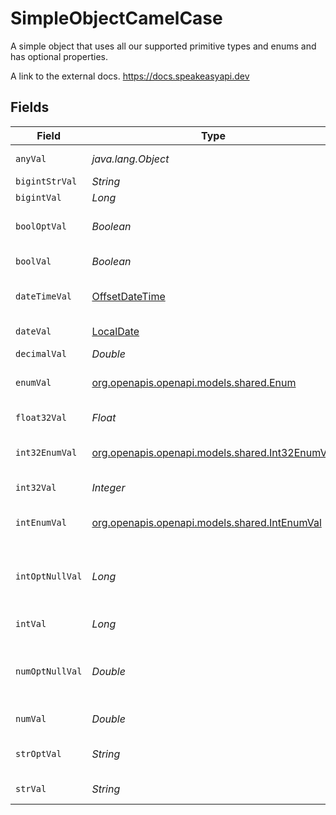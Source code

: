 # SimpleObjectCamelCase

A simple object that uses all our supported primitive types and enums and has optional properties.

A link to the external docs.
<https://docs.speakeasyapi.dev>


## Fields

| Field                                                                                     | Type                                                                                      | Required                                                                                  | Description                                                                               | Example                                                                                   |
| ----------------------------------------------------------------------------------------- | ----------------------------------------------------------------------------------------- | ----------------------------------------------------------------------------------------- | ----------------------------------------------------------------------------------------- | ----------------------------------------------------------------------------------------- |
| `anyVal`                                                                                  | *java.lang.Object*                                                                        | :heavy_check_mark:                                                                        | An any property.                                                                          | any example                                                                               |
| `bigintStrVal`                                                                            | *String*                                                                                  | :heavy_minus_sign:                                                                        | N/A                                                                                       |                                                                                           |
| `bigintVal`                                                                               | *Long*                                                                                    | :heavy_minus_sign:                                                                        | N/A                                                                                       |                                                                                           |
| `boolOptVal`                                                                              | *Boolean*                                                                                 | :heavy_minus_sign:                                                                        | An optional boolean property.                                                             | true                                                                                      |
| `boolVal`                                                                                 | *Boolean*                                                                                 | :heavy_check_mark:                                                                        | A boolean property.                                                                       | true                                                                                      |
| `dateTimeVal`                                                                             | [OffsetDateTime](https://docs.oracle.com/javase/8/docs/api/java/time/OffsetDateTime.html) | :heavy_check_mark:                                                                        | A date-time property.                                                                     | 2020-01-01T00:00:00Z                                                                      |
| `dateVal`                                                                                 | [LocalDate](https://docs.oracle.com/javase/8/docs/api/java/time/LocalDate.html)           | :heavy_check_mark:                                                                        | A date property.                                                                          | 2020-01-01                                                                                |
| `decimalVal`                                                                              | *Double*                                                                                  | :heavy_minus_sign:                                                                        | N/A                                                                                       |                                                                                           |
| `enumVal`                                                                                 | [org.openapis.openapi.models.shared.Enum](../../models/shared/Enum.md)                    | :heavy_check_mark:                                                                        | A string based enum                                                                       | one                                                                                       |
| `float32Val`                                                                              | *Float*                                                                                   | :heavy_check_mark:                                                                        | A float32 property.                                                                       | 2.2222222                                                                                 |
| `int32EnumVal`                                                                            | [org.openapis.openapi.models.shared.Int32EnumVal](../../models/shared/Int32EnumVal.md)    | :heavy_check_mark:                                                                        | An int32 enum property.                                                                   | 69                                                                                        |
| `int32Val`                                                                                | *Integer*                                                                                 | :heavy_check_mark:                                                                        | An int32 property.                                                                        | 1                                                                                         |
| `intEnumVal`                                                                              | [org.openapis.openapi.models.shared.IntEnumVal](../../models/shared/IntEnumVal.md)        | :heavy_check_mark:                                                                        | An integer enum property.                                                                 | 3                                                                                         |
| `intOptNullVal`                                                                           | *Long*                                                                                    | :heavy_minus_sign:                                                                        | An optional integer property will be null for tests.                                      | 999999                                                                                    |
| `intVal`                                                                                  | *Long*                                                                                    | :heavy_check_mark:                                                                        | An integer property.                                                                      | 999999                                                                                    |
| `numOptNullVal`                                                                           | *Double*                                                                                  | :heavy_minus_sign:                                                                        | An optional number property will be null for tests.                                       | 1.1                                                                                       |
| `numVal`                                                                                  | *Double*                                                                                  | :heavy_check_mark:                                                                        | A number property.                                                                        | 1.1                                                                                       |
| `strOptVal`                                                                               | *String*                                                                                  | :heavy_minus_sign:                                                                        | An optional string property.                                                              | optional example                                                                          |
| `strVal`                                                                                  | *String*                                                                                  | :heavy_check_mark:                                                                        | A string property.                                                                        | example                                                                                   |